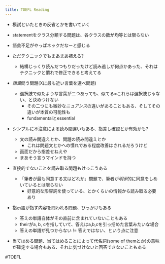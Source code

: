 ```yaml
---
title: TOEFL Reading
---
```


* 模試といたときの反省とかを書いていく

* statementをクラス分類する問題は、各クラスの数が均等とは限らない

* 語彙不足がやっぱネックだなーと感じる

* ただテクニックでもまあまあ補える?
  
  * 結構じっくり読んだつもりだったけど読み逃しが何点かあった、それはテクニックと慣れで修正できると考えてる
* *語彙*問う問題(Xに最も近い言葉を選べ問題)
  
  * 選択肢で似たような言葉が二つあっても、似てる=これらは選択肢じゃない、と決めつけない
    * その二つにも微妙な*ニュアンス*の違いがあることもある、そしてその違いが本質の可能性も
    * fundamentalとessential
* シンプルに不注意による読み間違いもある、指差し確認とか有効かも?
  
  * 文の読み間違えとか、問題の読み間違えとか
    * これは問題文とかへの慣れである程度改善はされるだろうけど
  * 画面だから指差せねえや
  * まあそう言うマインドを持つ
* 直接的でないことを読み取る問題もけっこうある
  
  * 「筆者が最も同意する文はどれか」問題で、筆者が*明示*的に同意をしめいているとは限らない
    * 好意的な形容詞を使っている、とかくらいの情報から読み取る必要あり
* 指示語が指す内容を問われる問題、ひっかけもある
  
  * 答えの単語自体がその直前に含まれていないこともある
  * theirがa, b, cを指していて、答えはa,b,cを引っ括めた言葉みたいな場合
  * 答えの単語が見つからない != 答えではない、という点に注意
* 当てはめる問題、当てはめることによって代名詞(some of themとか)の意味が確定する場合もある、それに気づけないと回答できないこともある

\#TOEFL
